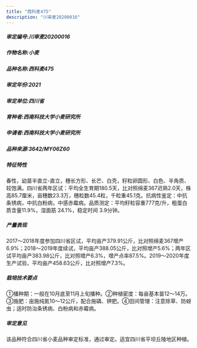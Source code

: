 ```yaml
---
title: "西科麦475"
description: "川审麦20200016"
---
```

##### 审定编号:川审麦20200016

##### 作物名称:小麦

##### 品种名称:西科麦475

##### 审定年份:2021

##### 审定单位:四川省

##### 育种者:西南科技大学小麦研究所

##### 申请者:西南科技大学小麦研究所

##### 品种来源:3642/MY06Z60

##### 特征特性
春性，幼苗半直立-直立，穗长方形、长芒、白壳，籽粒卵圆形、白色、半角质、较饱满。四川省两年区试：平均全生育期180.5天，比对照绵麦367迟熟2.0天，株高85.7厘米，亩穗数23.3万，穗粒数45.4粒，千粒重45.1克。抗病性鉴定：中抗条锈病，中抗白粉病，中感赤霉病。品质测定：平均籽粒容重777克/升，粗蛋白质含量11.9%，湿面筋 24.1%，稳定时间 3.9分钟。

##### 产量表现
2017～2018年度参加四川省区试，平均亩产379.91公斤，比对照绵麦367增产6.9%；2018～2019年度续试，平均亩产388.05公斤，比对照增产5.6%；两年区试平均亩产383.98公斤，比对照增产6.3%，增产点率87.5%。2019～2020年度生产试验，平均亩产458.63公斤，比对照增产7.3%。

##### 栽培技术要点
①播种期：一般在10月底至11月上旬播种。②种植密度：每亩基本苗12～14万。③施肥：亩施纯氮10～12公斤，配合施磷、钾肥。④田间管理：注意除草、防蚜虫；适时防治条锈病、白粉病和赤霉病。

##### 审定意见
该品种符合四川省小麦品种审定标准，通过审定。适宜四川省平坝丘陵地区种植。
